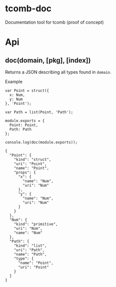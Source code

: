 tcomb-doc
=========

Documentation tool for tcomb (proof of concept)

# Api

## doc(domain, [pkg], [index])

Returns a JSON describing all types found in `domain`.

Example

    var Point = struct({
      x: Num, 
      y: Num
    }, 'Point');
    
    var Path = list(Point, 'Path');
    
    module.exports = {
      Point: Point,
      Path: Path
    };

    console.log(doc(module.exports));

    {
      "Point": {
        "kind": "struct",
        "uri": "Point",
        "name": "Point",
        "props": {
          "x": {
            "name": "Num",
            "uri": "Num"
          },
          "y": {
            "name": "Num",
            "uri": "Num"
          }
        }
      },
      "Num": {
        "kind": "primitive",
        "uri": "Num",
        "name": "Num"
      },
      "Path": {
        "kind": "list",
        "uri": "Path",
        "name": "Path",
        "type": {
          "name": "Point",
          "uri": "Point"
        }
      }
    }
